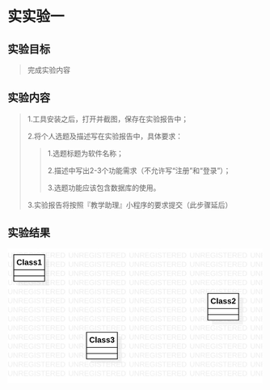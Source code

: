 # 实实验一

## 实验目标

> 完成实验内容

## 实验内容

> 1.工具安装之后，打开并截图，保存在实验报告中；
>
> 2.将个人选题及描述写在实验报告中，具体要求：
>
> > 1.选题标题为软件名称；
> >
> > 2.描述中写出2-3个功能需求（不允许写“注册”和“登录”）；
> >
> > 3.选题功能应该包含数据库的使用。
>
> 3.实验报告将按照『教学助理』小程序的要求提交（此步骤延后）

## 实验结果

![第一个UML图](./model1.jpg)